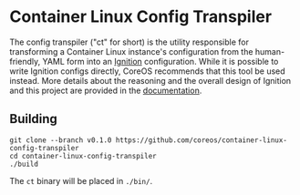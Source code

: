 # Container Linux Config Transpiler

The config transpiler ("ct" for short) is the utility responsible for transforming a Container Linux instance's configuration from the human-friendly, YAML form into an [Ignition][ignition] configuration. While it is possible to write Ignition configs directly, CoreOS recommends that this tool be used instead. More details about the reasoning and the overall design of Ignition and this project are provided in the [documentation][overview].

[ignition]: https://github.com/coreos/ignition
[overview]: doc/overview.md

## Building

```shell
git clone --branch v0.1.0 https://github.com/coreos/container-linux-config-transpiler
cd container-linux-config-transpiler
./build
```

The `ct` binary will be placed in `./bin/`.
